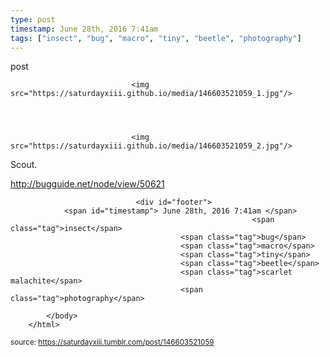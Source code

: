 ```yaml
---
type: post
timestamp: June 28th, 2016 7:41am
tags: ["insect", "bug", "macro", "tiny", "beetle", "photography"]
---
```

post


                               <img src="https://saturdayxiii.github.io/media/146603521059_1.jpg"/>
                           

                                                                                                                           

                               <img src="https://saturdayxiii.github.io/media/146603521059_2.jpg"/>
                           

                                                                                                                      
Scout.

<a href="http://bugguide.net/node/view/50621" target="_blank">http://bugguide.net/node/view/50621</a><br/>
 
                                    
                
                
                
                
                                <div id="footer">
                <span id="timestamp"> June 28th, 2016 7:41am </span>
                                                          <span class="tag">insect</span>
                                          <span class="tag">bug</span>
                                          <span class="tag">macro</span>
                                          <span class="tag">tiny</span>
                                          <span class="tag">beetle</span>
                                          <span class="tag">scarlet malachite</span>
                                          <span class="tag">photography</span>
                                                    
            </body>
        </html>

        
<small>source: https://saturdayxiii.tumblr.com/post/146603521059</small>